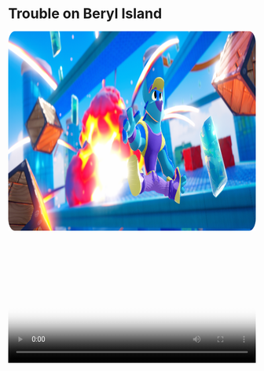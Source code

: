 # Trouble on Beryl Island

<p align="center"><img src="images/splash-art.png" width="960" height="406"></p>
		
<!-- Start EasyHtml5Video.com BODY section -->
<style type="text/css">.easyhtml5video .eh5v_script{display:none}</style>
<div class="easyhtml5video" style="position:relative;max-width:1512px;"><video controls="controls"  autoplay="autoplay" poster="eh5v.files/html5video/1.jpg" style="width:100%" title="1" loop="loop" onended="var v=this;setTimeout(function(){v.play()},300)">
<source src="eh5v.files/html5video/1.m4v" type="video/mp4" />
<source src="eh5v.files/html5video/1.webm" type="video/webm" />
<object type="application/x-shockwave-flash" data="eh5v.files/html5video/flashfox.swf" width="1512" height="1080" style="position:relative;">
<param name="movie" value="eh5v.files/html5video/flashfox.swf" />
<param name="allowFullScreen" value="true" />
<param name="flashVars" value="autoplay=true&controls=true&fullScreenEnabled=true&posterOnEnd=true&loop=true&poster=eh5v.files/html5video/1.jpg&src=1.m4v" />
 <embed src="eh5v.files/html5video/flashfox.swf" width="1512" height="1080" style="position:relative;"  flashVars="autoplay=true&controls=true&fullScreenEnabled=true&posterOnEnd=true&loop=true&poster=eh5v.files/html5video/1.jpg&src=1.m4v"	allowFullScreen="true" wmode="transparent" type="application/x-shockwave-flash" pluginspage="http://www.adobe.com/go/getflashplayer_en" />
<img alt="1" src="eh5v.files/html5video/1.jpg" style="position:absolute;left:0;" width="100%" title="Video playback is not supported by your browser" />
</object>
</video><div class="eh5v_script"><a href="http://easyhtml5video.com">html video code</a> by EasyHtml5Video.com v3.9.1</div></div>
<script src="eh5v.files/html5video/html5ext.js" type="text/javascript"></script>
<!-- End EasyHtml5Video.com BODY section -->

		
